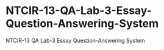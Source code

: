 # NTCIR-13-QA-Lab-3-Essay-Question-Answering-System
NTCIR-13 QA Lab-3 Essay Question-Answering System
